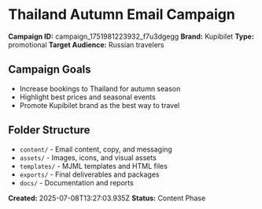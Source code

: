 # Thailand Autumn Email Campaign

**Campaign ID:** campaign_1751981223932_f7u3dgegg
**Brand:** Kupibilet
**Type:** promotional
**Target Audience:** Russian travelers

## Campaign Goals
- Increase bookings to Thailand for autumn season
- Highlight best prices and seasonal events
- Promote Kupibilet brand as the best way to travel

## Folder Structure
- `content/` - Email content, copy, and messaging
- `assets/` - Images, icons, and visual assets
- `templates/` - MJML templates and HTML files
- `exports/` - Final deliverables and packages
- `docs/` - Documentation and reports

**Created:** 2025-07-08T13:27:03.935Z
**Status:** Content Phase
